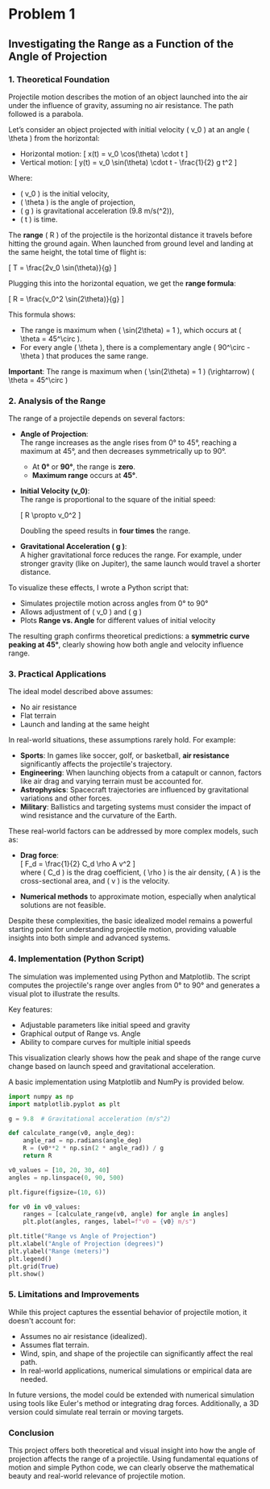 # Problem 1

## Investigating the Range as a Function of the Angle of Projection

### 1. Theoretical Foundation

Projectile motion describes the motion of an object launched into the air under the influence of gravity, assuming no air resistance. The path followed is a parabola.

Let’s consider an object projected with initial velocity \( v_0 \) at an angle \( \theta \) from the horizontal:

- Horizontal motion:
  \[ x(t) = v_0 \cos(\theta) \cdot t \]
- Vertical motion:
  \[ y(t) = v_0 \sin(\theta) \cdot t - \frac{1}{2} g t^2 \]

Where:

- \( v_0 \) is the initial velocity,
- \( \theta \) is the angle of projection,
- \( g \) is gravitational acceleration (9.8 m/s\(^2\)),
- \( t \) is time.

The **range** \( R \) of the projectile is the horizontal distance it travels before hitting the ground again. When launched from ground level and landing at the same height, the total time of flight is:

\[ T = \frac{2v_0 \sin(\theta)}{g} \]

Plugging this into the horizontal equation, we get the **range formula**:

\[ R = \frac{v_0^2 \sin(2\theta)}{g} \]

This formula shows:

- The range is maximum when \( \sin(2\theta) = 1 \), which occurs at \( \theta = 45^\circ \).
- For every angle \( \theta \), there is a complementary angle \( 90^\circ - \theta \) that produces the same range.

**Important**: The range is maximum when \( \sin(2\theta) = 1 \) \(\rightarrow\) \( \theta = 45^\circ \)

### 2. Analysis of the Range

The range of a projectile depends on several factors:

- **Angle of Projection**:  
  The range increases as the angle rises from 0° to 45°, reaching a maximum at 45°, and then decreases symmetrically up to 90°.

  - At **0°** or **90°**, the range is **zero**.
  - **Maximum range** occurs at **45°**.

- **Initial Velocity \(v_0\)**:  
   The range is proportional to the square of the initial speed:

  \[ R \propto v_0^2 \]

  Doubling the speed results in **four times** the range.

- **Gravitational Acceleration \( g \)**:  
  A higher gravitational force reduces the range. For example, under stronger gravity (like on Jupiter), the same launch would travel a shorter distance.

To visualize these effects, I wrote a Python script that:

- Simulates projectile motion across angles from 0° to 90°
- Allows adjustment of \( v_0 \) and \( g \)
- Plots **Range vs. Angle** for different values of initial velocity

The resulting graph confirms theoretical predictions: a **symmetric curve peaking at 45°**, clearly showing how both angle and velocity influence range.

### 3. Practical Applications

The ideal model described above assumes:

- No air resistance
- Flat terrain
- Launch and landing at the same height

In real-world situations, these assumptions rarely hold. For example:

- **Sports**: In games like soccer, golf, or basketball, **air resistance** significantly affects the projectile's trajectory.
- **Engineering**: When launching objects from a catapult or cannon, factors like air drag and varying terrain must be accounted for.
- **Astrophysics**: Spacecraft trajectories are influenced by gravitational variations and other forces.
- **Military**: Ballistics and targeting systems must consider the impact of wind resistance and the curvature of the Earth.

These real-world factors can be addressed by more complex models, such as:

- **Drag force**:  
  \[ F_d = \frac{1}{2} C_d \rho A v^2 \]  
  where \( C_d \) is the drag coefficient, \( \rho \) is the air density, \( A \) is the cross-sectional area, and \( v \) is the velocity.

- **Numerical methods** to approximate motion, especially when analytical solutions are not feasible.

Despite these complexities, the basic idealized model remains a powerful starting point for understanding projectile motion, providing valuable insights into both simple and advanced systems.

### 4. Implementation (Python Script)

The simulation was implemented using Python and Matplotlib. The script computes the projectile's range over angles from 0° to 90° and generates a visual plot to illustrate the results.

Key features:

- Adjustable parameters like initial speed and gravity  
- Graphical output of Range vs. Angle  
- Ability to compare curves for multiple initial speeds

This visualization clearly shows how the peak and shape of the range curve change based on launch speed and gravitational acceleration.

A basic implementation using Matplotlib and NumPy is provided below.

```python
import numpy as np
import matplotlib.pyplot as plt

g = 9.8  # Gravitational acceleration (m/s^2)

def calculate_range(v0, angle_deg):
    angle_rad = np.radians(angle_deg)
    R = (v0**2 * np.sin(2 * angle_rad)) / g
    return R

v0_values = [10, 20, 30, 40]
angles = np.linspace(0, 90, 500)

plt.figure(figsize=(10, 6))

for v0 in v0_values:
    ranges = [calculate_range(v0, angle) for angle in angles]
    plt.plot(angles, ranges, label=f"v0 = {v0} m/s")

plt.title("Range vs Angle of Projection")
plt.xlabel("Angle of Projection (degrees)")
plt.ylabel("Range (meters)")
plt.legend()
plt.grid(True)
plt.show()
```

### 5. Limitations and Improvements

While this project captures the essential behavior of projectile motion, it doesn't account for:

- Assumes no air resistance (idealized).
- Assumes flat terrain.
- Wind, spin, and shape of the projectile can significantly affect the real path.
- In real-world applications, numerical simulations or empirical data are needed.

In future versions, the model could be extended with numerical simulation using tools like Euler's method or integrating drag forces. Additionally, a 3D version could simulate real terrain or moving targets.

### Conclusion

This project offers both theoretical and visual insight into how the angle of projection affects the range of a projectile. Using fundamental equations of motion and simple Python code, we can clearly observe the mathematical beauty and real-world relevance of projectile motion.


